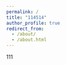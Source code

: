 ```yaml
---
permalink: /
title: "114514"
author_profile: true
redirect_from: 
  - /about/
  - /about.html
---
```


111
